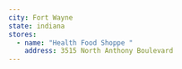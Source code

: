 ```yaml
---
city: Fort Wayne
state: indiana
stores:
  - name: "Health Food Shoppe "
    address: 3515 North Anthony Boulevard
---
```

